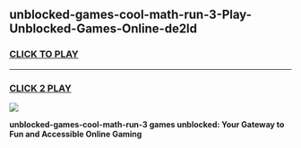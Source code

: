 
## unblocked-games-cool-math-run-3-Play-Unblocked-Games-Online-de2ld
<h3>
<a href="https://premium76.site?title=unblocked-games-cool-math-run-3&ref=24A">CLICK TO PLAY</a></h3>
<hr>

<h3>
<a href="https://premium76.site?title=unblocked-games-cool-math-run-3&ref=24A">CLICK 2 PLAY</a>
  
</h3>

<a href="https://premium76.site?title=unblocked-games-cool-math-run-3&ref=24A"><img src="https://clearcache.store/games.png"></a>


**unblocked-games-cool-math-run-3 games unblocked: Your Gateway to Fun and Accessible Online Gaming**
